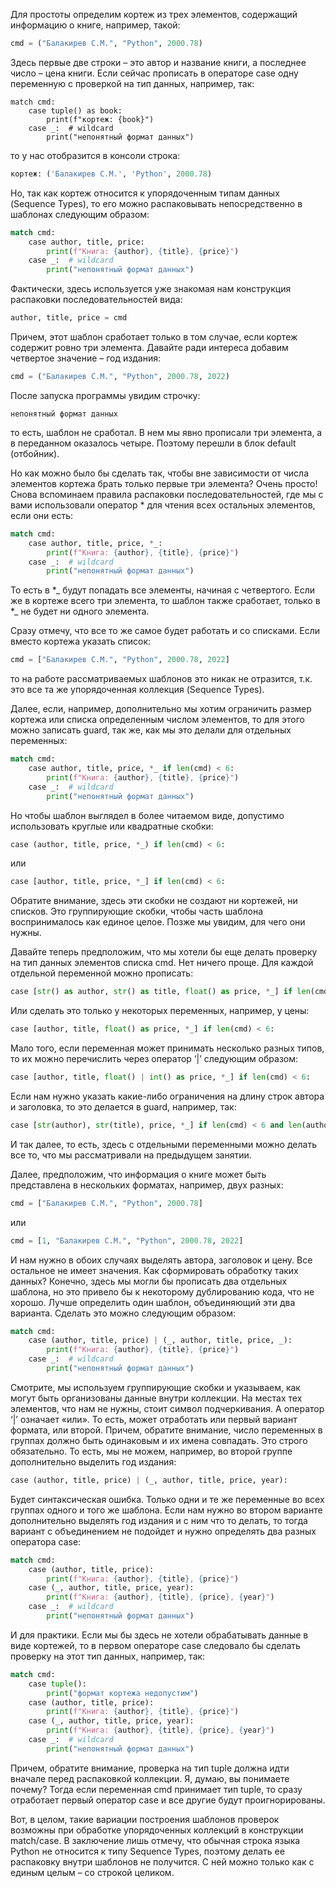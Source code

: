 Для простоты определим кортеж из трех элементов, содержащий информацию о книге, например, такой:

```py
cmd = ("Балакирев С.М.", "Python", 2000.78)
```
Здесь первые две строки – это автор и название книги, а последнее число – цена книги. Если сейчас прописать в операторе case одну переменную с проверкой на тип данных, например, так:

```pt
match cmd:
    case tuple() as book:
        print(f"кортеж: {book}")
    case _:  # wildcard
        print("непонятный формат данных")
```

то у нас отобразится в консоли строка:

```py
кортеж: ('Балакирев С.М.', 'Python', 2000.78)
```

 Но, так как кортеж относится к упорядоченным типам данных (Sequence Types), то его можно распаковывать непосредственно в шаблонах следующим образом:

```py
match cmd:
    case author, title, price:
        print(f"Книга: {author}, {title}, {price}")
    case _:  # wildcard
        print("непонятный формат данных")
```

Фактически, здесь используется уже знакомая нам конструкция распаковки последовательностей вида:
```py
author, title, price = cmd
```
Причем, этот шаблон сработает только в том случае, если кортеж содержит ровно три элемента. Давайте ради интереса добавим четвертое значение – год издания:

```py
cmd = ("Балакирев С.М.", "Python", 2000.78, 2022)
```

После запуска программы увидим строчку:

`непонятный формат данных`

то есть, шаблон не сработал. В нем мы явно прописали три элемента, а в переданном оказалось четыре. Поэтому перешли в блок default (отбойник).

Но как можно было бы сделать так, чтобы вне зависимости от числа элементов кортежа брать только первые три элемента? Очень просто! Снова вспоминаем правила распаковки последовательностей, где мы с вами использовали оператор * для чтения всех остальных элементов, если они есть:

```py
match cmd:
    case author, title, price, *_:
        print(f"Книга: {author}, {title}, {price}")
    case _:  # wildcard
        print("непонятный формат данных")
```

То есть в *_ будут попадать все элементы, начиная с четвертого. Если же в кортеже всего три элемента, то шаблон также сработает, только в *_ не будет ни одного элемента.

Сразу отмечу, что все то же самое будет работать и со списками. Если вместо кортежа указать список:

```py
cmd = ["Балакирев С.М.", "Python", 2000.78, 2022]
```

то на работе рассматриваемых шаблонов это никак не отразится, т.к. это все та же упорядоченная коллекция (Sequence Types).

Далее, если, например, дополнительно мы хотим ограничить размер кортежа или списка определенным числом элементов, то для этого можно записать guard, так же, как мы это делали для отдельных переменных:

```py
match cmd:
    case author, title, price, *_ if len(cmd) < 6:
        print(f"Книга: {author}, {title}, {price}")
    case _:  # wildcard
        print("непонятный формат данных")
```
Но чтобы шаблон выглядел в более читаемом виде, допустимо использовать круглые или квадратные скобки:

```py
case (author, title, price, *_) if len(cmd) < 6:
```

или

```py
case [author, title, price, *_] if len(cmd) < 6:
```

Обратите внимание, здесь эти скобки не создают ни кортежей, ни списков. Это группирующие скобки, чтобы часть шаблона воспринималось как единое целое. Позже мы увидим, для чего они нужны.

Давайте теперь предположим, что мы хотели бы еще делать проверку на тип данных элементов списка cmd. Нет ничего проще. Для каждой отдельной переменной можно прописать:

```py
case [str() as author, str() as title, float() as price, *_] if len(cmd) < 6:
```

Или сделать это только у некоторых переменных, например, у цены:

```py
case [author, title, float() as price, *_] if len(cmd) < 6:
```

Мало того, если переменная может принимать несколько разных типов, то их можно перечислить через оператор ‘|’ следующим образом:

```py
case [author, title, float() | int() as price, *_] if len(cmd) < 6:
```

Если нам нужно указать какие-либо ограничения на длину строк автора и заголовка, то это делается в guard, например, так:

```py
case [str(author), str(title), price, *_] if len(cmd) < 6 and len(author) < 50 and len(title) < 100:
```

И так далее, то есть, здесь с отдельными переменными можно делать все то, что мы рассматривали на предыдущем занятии.

Далее, предположим, что информация о книге может быть представлена в нескольких форматах, например, двух разных:
```py
cmd = ["Балакирев С.М.", "Python", 2000.78]
```

или

```py
cmd = [1, "Балакирев С.М.", "Python", 2000.78, 2022]
```

И нам нужно в обоих случаях выделять автора, заголовок и цену. Все остальное не имеет значения. Как сформировать обработку таких данных? Конечно, здесь мы могли бы прописать два отдельных шаблона, но это привело бы к некоторому дублированию кода, что не хорошо. Лучше определить один шаблон, объединяющий эти два варианта. Сделать это можно следующим образом:

```py
match cmd:
    case (author, title, price) | (_, author, title, price, _):
        print(f"Книга: {author}, {title}, {price}")
    case _:  # wildcard
        print("непонятный формат данных")
```

Смотрите, мы используем группирующие скобки и указываем, как могут быть организованы данные внутри коллекции. На местах тех элементов, что нам не нужны, стоит символ подчеркивания. А оператор ‘|’ означает «или». То есть, может отработать или первый вариант формата, или второй. Причем, обратите внимание, число переменных в группах должно быть одинаковым и их имена совпадать. Это строго обязательно. То есть, мы не можем, например, во второй группе дополнительно выделить год издания:
```py
case (author, title, price) | (_, author, title, price, year):
```

Будет синтаксическая ошибка. Только одни и те же переменные во всех группах одного и того же шаблона. Если нам нужно во втором варианте дополнительно выделять год издания и с ним что то делать, то тогда вариант с объединением не подойдет и нужно определять два разных оператора case:
```py
match cmd:
    case (author, title, price):
        print(f"Книга: {author}, {title}, {price}")
    case (_, author, title, price, year):
        print(f"Книга: {author}, {title}, {price}, {year}")
    case _:  # wildcard
        print("непонятный формат данных")
```

И для практики. Если мы бы здесь не хотели обрабатывать данные в виде кортежей, то в первом операторе case следовало бы сделать проверку на этот тип данных, например, так:
```py
match cmd:
    case tuple():
        print("формат кортежа недопустим")
    case (author, title, price):
        print(f"Книга: {author}, {title}, {price}")
    case (_, author, title, price, year):
        print(f"Книга: {author}, {title}, {price}, {year}")
    case _:  # wildcard
        print("непонятный формат данных")
```

Причем, обратите внимание, проверка на тип tuple должна идти вначале перед распаковкой коллекции. Я, думаю, вы понимаете почему? Тогда если переменная cmd принимает тип tuple, то сразу отработает первый оператор case и все другие будут проигнорированы.

Вот, в целом, такие вариации построения шаблонов проверок возможны при обработке упорядоченных коллекций в конструкции match/case. В заключение лишь отмечу, что обычная строка языка Python не относится к типу Sequence Types, поэтому делать ее распаковку внутри шаблонов не получится. С ней можно только как с единым целым – со строкой целиком.

